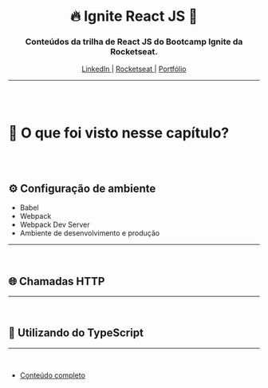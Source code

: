 

<h1 align="center">
  🔥 Ignite React JS 📱
</h1>

<h3 align="center">
  Conteúdos da trilha de React JS do Bootcamp Ignite da Rocketseat.
</h3>

<p align="center">
  <a href="https://www.linkedin.com/in/micheljohn/">
    LinkedIn
  </a>
   | 
  <a href="https://passport.rocketseat.com.br/react-js/michel-john-1578542942">
    Rocketseat
  </a>
   | 
  <a href="https://mchjohn.github.io/mchljohn/">
    Portfólio
  </a>
</p>
<hr>

<br>
<br>

👀 O que foi visto nesse capítulo?
=================
<br>
<br>

## ⚙️ Configuração de ambiente

- Babel
- Webpack
- Webpack Dev Server
- Ambiente de desenvolvimento e produção

<hr>
<br>

## 🌐 Chamadas HTTP

<hr>
<br>

## 📜 Utilizando do TypeScript

<hr>
<br>

- [Conteúdo completo](https://www.notion.so/Mapa-de-Jornada-Chapter-01-7c29f9730728455b9c901f179e9262aa)